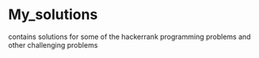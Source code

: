 # My_solutions
contains solutions for some of the hackerrank programming problems and other challenging problems
